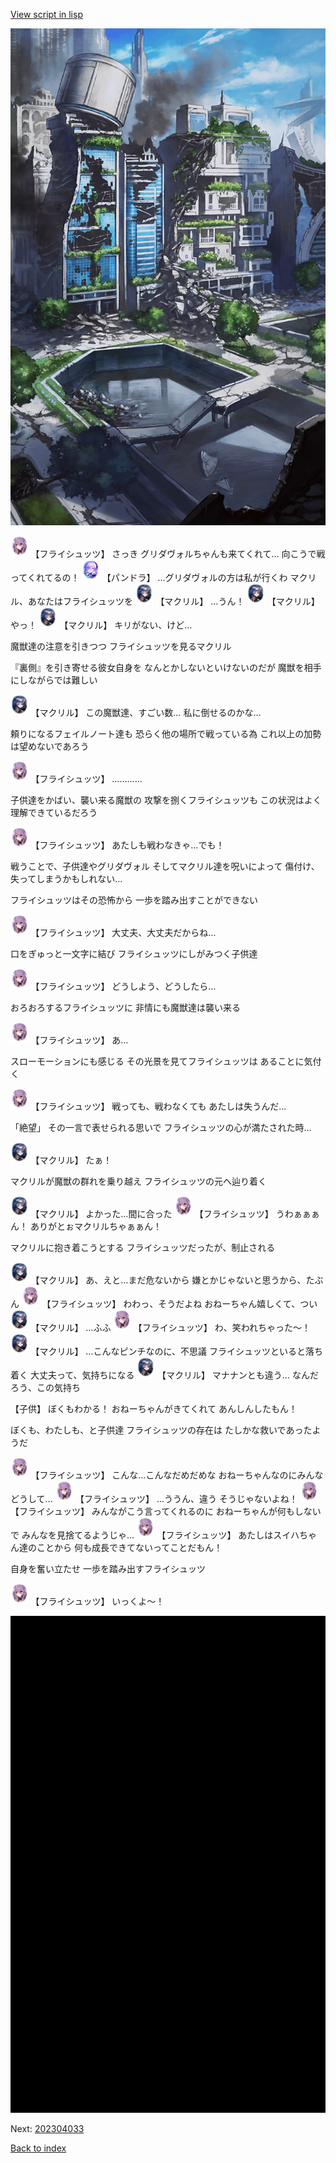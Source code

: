 [View script in lisp](../scripts/202304031.txt)

![in_city_collapse.png](../images/backgrounds/in_city_collapse.png)

<img src="../images/units/502711.png" alt="502711.png" height="34"/>
【フライシュッツ】
さっき
グリダヴォルちゃんも来てくれて…
向こうで戦ってくれてるの！

<img src="../images/units/62001111.png" alt="62001111.png" height="34"/>
【パンドラ】
…グリダヴォルの方は私が行くわ
マクリル、あなたはフライシュッツを

<img src="../images/units/6603811.png" alt="6603811.png" height="34"/>
【マクリル】
…うん！

<img src="../images/units/6603811.png" alt="6603811.png" height="34"/>
【マクリル】
やっ！

<img src="../images/units/6603811.png" alt="6603811.png" height="34"/>
【マクリル】
キリがない、けど…

魔獣達の注意を引きつつ
フライシュッツを見るマクリル

『裏側』を引き寄せる彼女自身を
なんとかしないといけないのだが
魔獣を相手にしながらでは難しい

<img src="../images/units/6603811.png" alt="6603811.png" height="34"/>
【マクリル】
この魔獣達、すごい数…
私に倒せるのかな…

頼りになるフェイルノート達も
恐らく他の場所で戦っている為
これ以上の加勢は望めないであろう

<img src="../images/units/502711.png" alt="502711.png" height="34"/>
【フライシュッツ】
…………

子供達をかばい、襲い来る魔獣の
攻撃を捌くフライシュッツも
この状況はよく理解できているだろう

<img src="../images/units/502711.png" alt="502711.png" height="34"/>
【フライシュッツ】
あたしも戦わなきゃ…でも！

戦うことで、子供達やグリダヴォル
そしてマクリル達を呪いによって
傷付け、失ってしまうかもしれない…

フライシュッツはその恐怖から
一歩を踏み出すことができない

<img src="../images/units/502711.png" alt="502711.png" height="34"/>
【フライシュッツ】
大丈夫、大丈夫だからね…

口をぎゅっと一文字に結び
フライシュッツにしがみつく子供達

<img src="../images/units/502711.png" alt="502711.png" height="34"/>
【フライシュッツ】
どうしよう、どうしたら…

おろおろするフライシュッツに
非情にも魔獣達は襲い来る

<img src="../images/units/502711.png" alt="502711.png" height="34"/>
【フライシュッツ】
あ…

スローモーションにも感じる
その光景を見てフライシュッツは
あることに気付く

<img src="../images/units/502711.png" alt="502711.png" height="34"/>
【フライシュッツ】
戦っても、戦わなくても
あたしは失うんだ…

「絶望」
その一言で表せられる思いで
フライシュッツの心が満たされた時…

<img src="../images/units/6603811.png" alt="6603811.png" height="34"/>
【マクリル】
たぁ！

マクリルが魔獣の群れを乗り越え
フライシュッツの元へ辿り着く

<img src="../images/units/6603811.png" alt="6603811.png" height="34"/>
【マクリル】
よかった…間に合った

<img src="../images/units/502711.png" alt="502711.png" height="34"/>
【フライシュッツ】
うわぁぁぁん！
ありがとぉマクリルちゃぁぁん！

マクリルに抱き着こうとする
フライシュッツだったが、制止される

<img src="../images/units/6603811.png" alt="6603811.png" height="34"/>
【マクリル】
あ、えと…まだ危ないから
嫌とかじゃないと思うから、たぶん

<img src="../images/units/502711.png" alt="502711.png" height="34"/>
【フライシュッツ】
わわっ、そうだよね
おねーちゃん嬉しくて、つい

<img src="../images/units/6603811.png" alt="6603811.png" height="34"/>
【マクリル】
…ふふ

<img src="../images/units/502711.png" alt="502711.png" height="34"/>
【フライシュッツ】
わ、笑われちゃった～！

<img src="../images/units/6603811.png" alt="6603811.png" height="34"/>
【マクリル】
…こんなピンチなのに、不思議
フライシュッツといると落ち着く
大丈夫って、気持ちになる

<img src="../images/units/6603811.png" alt="6603811.png" height="34"/>
【マクリル】
マナナンとも違う…
なんだろう、この気持ち

【子供】
ぼくもわかる！
おねーちゃんがきてくれて
あんしんしたもん！

ぼくも、わたしも、と子供達
フライシュッツの存在は
たしかな救いであったようだ

<img src="../images/units/502711.png" alt="502711.png" height="34"/>
【フライシュッツ】
こんな…こんなだめだめな
おねーちゃんなのにみんなどうして…

<img src="../images/units/502711.png" alt="502711.png" height="34"/>
【フライシュッツ】
…ううん、違う
そうじゃないよね！

<img src="../images/units/502711.png" alt="502711.png" height="34"/>
【フライシュッツ】
みんながこう言ってくれるのに
おねーちゃんが何もしないで
みんなを見捨てるようじゃ…

<img src="../images/units/502711.png" alt="502711.png" height="34"/>
【フライシュッツ】
あたしはスイハちゃん達のことから
何も成長できてないってことだもん！

自身を奮い立たせ
一歩を踏み出すフライシュッツ

<img src="../images/units/502711.png" alt="502711.png" height="34"/>
【フライシュッツ】
いっくよ～！

![bg_black.png](../images/backgrounds/bg_black.png)


Next: [202304033](202304033.md)

[Back to index](index.md)
